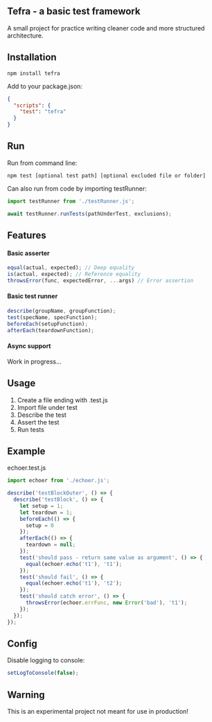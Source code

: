 ## Tefra - a basic test framework
A small project for practice writing cleaner code and more structured architecture.

## Installation
```
npm install tefra
```

Add to your package.json:
```json
{
  "scripts": {
    "test": "tefra"
  }
}
```

## Run
Run from command line:
```
npm test [optional test path] [optional excluded file or folder]
```

Can also run from code by importing testRunner:
```js
import testRunner from './testRunner.js';

await testRunner.runTests(pathUnderTest, exclusions);
```

## Features
#### Basic asserter
```js
equal(actual, expected); // Deep equality
is(actual, expected); // Reference equality
throwsError(func, expectedError, ...args) // Error assertion
```

#### Basic test runner
```js
describe(groupName, groupFunction);
test(specName, specFunction);
beforeEach(setupFunction);
afterEach(teardownFunction);
```

#### Async support
Work in progress...

## Usage
1. Create a file ending with .test.js
2. Import file under test
3. Describe the test
4. Assert the test
5. Run tests

## Example
echoer.test.js
```js
import echoer from './echoer.js';

describe('testBlockOuter', () => {
  describe('testBlock', () => {
    let setup = 1;
    let teardown = 1;
    beforeEach(() => {
      setup = 0
    });
    afterEach(() => {
      teardown = null;
    });
    test('should pass - return same value as argument', () => {
      equal(echoer.echo('t1'), 't1');
    });
    test('should fail', () => {
      equal(echoer.echo('t1'), 't2');
    });
    test('should catch error', () => {
      throwsError(echoer.errFunc, new Error('bad'), 't1');
    });
  });
});
```

## Config
Disable logging to console:
```js
setLogToConsole(false);
```

## Warning
This is an experimental project not meant for use in production!